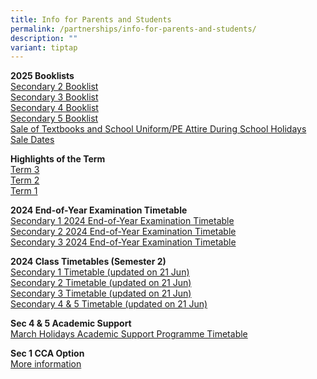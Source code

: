 ```yaml
---
title: Info for Parents and Students
permalink: /partnerships/info-for-parents-and-students/
description: ""
variant: tiptap
---
```

<p><strong>2025 Booklists</strong>
<br><a href="/files/BVSS__Sec_2_2025_Booklist.pdf" rel="noopener noreferrer nofollow" target="_blank">Secondary 2 Booklist</a>
<br><a href="/files/BVSS__Sec_3_2025_Booklist.pdf" rel="noopener nofollow" target="_blank">Secondary 3 Booklist</a>
<br><a href="/files/BVSS__Sec_4_2025_Booklist.pdf" rel="noopener nofollow" target="_blank">Secondary 4 Booklist</a>
<br><a href="/files/BVSS__Sec_5_2025_Booklist.pdf" rel="noopener nofollow" target="_blank">Secondary 5 Booklist</a>
<br><a href="/files/Annex_A.pdf" rel="noopener nofollow" target="_blank">Sale of Textbooks and School Uniform/PE Attire During School Holidays</a>
<br><a href="/files/Sale_dates.pdf" rel="noopener nofollow" target="_blank">Sale Dates</a>
<br>
</p>
<p><strong>Highlights of the Term</strong>
<br><a href="/files/HighIights_of_Term_3_2024.pdf" rel="noopener noreferrer nofollow" target="_blank">Term 3</a>
<br><a href="/files/Term2_Highlights.pdf" rel="noopener noreferrer nofollow" target="_blank">Term 2</a>
<br><a href="/files/2024_Term_1_Parent_Letter_Annex.pdf" rel="noopener noreferrer nofollow" target="_blank">Term 1</a>
<br>
</p>
<p><strong>2024 End-of-Year Examination Timetable</strong>
<br><a href="/files/Info%20for%20Parents%20Stakeholders/Sec_1_2024_EYE_Timetable.pdf" rel="noopener noreferrer nofollow" target="_blank">Secondary 1 2024 End-of-Year Examination Timetable</a>
<br><a href="/files/Info%20for%20Parents%20Stakeholders/Sec_2_2024_EYE_Timetable.pdf" rel="noopener noreferrer nofollow" target="_blank">Secondary 2 2024 End-of-Year Examination Timetable</a>
<br><a href="/files/Info%20for%20Parents%20Stakeholders/Sec_3_2024_EYE_Timetable.pdf" rel="noopener noreferrer nofollow" target="_blank">Secondary 3 2024 End-of-Year Examination Timetable</a>
</p>
<p><strong>2024 Class Timetables (Semester 2)</strong>
<br><a href="/files/Secondary_1_Timetable__updated_on_21_Jun_.pdf" rel="noopener noreferrer nofollow" target="_blank">Secondary 1 Timetable (updated on 21 Jun)</a>
<br><a href="/files/Secondary_2_Timetable__updated_on_21_Jun_.pdf" rel="noopener noreferrer nofollow" target="_blank">Secondary 2 Timetable (updated on 21 Jun)</a>
<br><a href="/files/Secondary_3_Timetable__updated_on_21_Jun_.pdf" rel="noopener noreferrer nofollow" target="_blank">Secondary 3 Timetable (updated on 21 Jun)</a>
<br><a href="/files/Secondary_4___5_Timetable__updated_on_21_Jun_.pdf" rel="noopener noreferrer nofollow" target="_blank">Secondary 4 &amp; 5 Timetable (updated on 21 Jun)</a>
</p>
<p><strong>Sec 4 &amp; 5 Academic Support</strong>
<br><a href="/files/March_Holidays_Academic_Support_Programme.pdf" rel="noopener noreferrer nofollow" target="_blank">March Holidays Academic Support Programme Timetable</a>
</p>
<p><strong>Sec 1 CCA Option</strong>
<br><a href="/for-parents-and-stakeholders/cca-option/" rel="noopener noreferrer nofollow" target="_blank">More information</a>
</p>